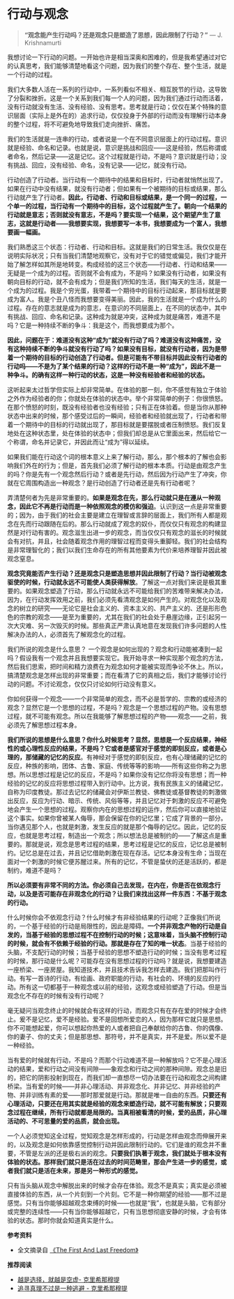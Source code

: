 # 行动与观念


> **“观念能产生行动吗？还是观念只是塑造了思想，因此限制了行动？”** — J. Krishnamurti

我想讨论一下行动的问题。一开始也许是相当深奥和困难的，但是我希望通过对它的认真思考，我们能够清楚地看这个问题，因为我们的整个存在、整个生活，就是一个行动的过程。

我们大多数人活在一系列的行动中，一系列看似不相关、相互脱节的行动，这导致了分裂和挫折。这是一个关系到我们每一个人的问题，因为我们通过行动而活着，没有行动就没有生活、没有经验、没有思考。思考就是行动；仅仅在某个特殊的意识层面（实际上是外在的）追求行动，仅仅投身于外部的行动而没有理解行动本身的整个过程，将不可避免地导致我们走向挫折、痛苦。

我们的生活就是一连串的行动，或者说是一个在不同意识层面上的行动过程。意识就是经验、命名和记录。也就是说，意识是挑战和回应——这是经验，然后称谓或者命名，然后记录——这是记忆。这个过程就是行动，不是吗？意识就是行动；没有挑战、回应，没有经验、命名，没有记录——记忆，就没有行动。

行动创造了行动者。当行动有一个期待中的结果和目标时，行动者就悄然出现了。如果在行动中没有结果，就没有行动者；但如果有一个被期待的目标或结果，那么行动就产生了行动者。**因此，行动者、行动和目标或结果，是一个同一的过程，一个单一的过程，当行动有一个期待中的目标，这个过程就产生了。朝向一个结果的行动就是意志；否则就没有意志，不是吗？要实现一个结果，这个期望产生了意志，这就是行动者——我想要实现，我想要写一本书，我想要成为一个富人，我想要画一幅画。**

我们熟悉这三个状态：行动者、行动和目标。这就是我们的日常生活。我仅仅是在说明实际状况；只有当我们清楚地观察它，没有对于它的错觉或偏见，我们才能开始了解怎样如其所是地转变。构成经验的这三个状态——行动者、行动和结果——无疑是一个成为的过程。否则就不会有成为，不是吗？如果没有行动者，如果没有朝向目标的行动，就不会有成为；但是我们所知的生活，我们每天的生活，就是一个成为的过程。我是个穷光蛋，我带着一个期待中的目标行动起来，那目标就是要成为富人。我是个丑八怪而我想要变得美丽。因此，我的生活就是一个成为什么的过程。存在的意志就是成为的意志，在意识的不同层面上，在不同的状态中，其中有挑战、回应、命名和记录。这种成为就是冲突，这种成为就是痛苦，难道不是吗？它是一种持续不断的争斗：我是这个，而我想要成为那个。

**因此，问题在于：难道没有这种“成为”就没有行动了吗？难道没有这种痛苦，没有这种持续不断的争斗就没有行动了吗？如果没有目标，就没有行动者，因为是带着一个期待的目标的行动创造了行动者。但是可能有不带目标并因此没有行动者的行动吗——不是为了某个结果的行动？这样的行动不是一种“成为”，因此不是一种争斗。的确有这样一种行动的状态，这是一种没有经验者和经验的状态。**

这听起来太过哲学但实际上却非常简单。在体验的那一刻，你不感觉有独立于体验之外作为经验者的你；你就处在体验的状态中。举个非常简单的例子：你很愤怒。在那个愤怒的时刻，既没有经验者也没有经验；只有正在体验着。但是当你从那种状态中出来的时候，那个感受过后的一瞬间，经验者和经验就出现了，行动者和带着一个期待中的目标的行动就出现了，那目标就是要摆脱或者压制愤怒。我们反复地处在这种状态里，处在体验的状态中；但我们却总是从它里面出来，然后给它一个称谓，命名并记录它，并因此而让“成为”得以延续。

如果我们能在行动这个词的根本意义上来了解行动，那么，那个根本的了解也会影响我们外在的行为；但是，首先我们必须了解行动的根本本质。行动是由观念产生的吗？你是先有一个观念然后行动？或者是先行动，然后因为行动产生了冲突，你就在它周围构造出一种观念？是行动创造了行动者还是先有行动者呢？

弄清楚何者为先是非常重要的。**如果是观念在先，那么行动就只是在遵从一种观念，因此它不再是行动而是一种依照观念的模仿和强迫**。认识到这一点是非常重要的；因为，由于我们的社会主要是建立在理智或言辞的层面上，我们所有人都是观念在先而行动跟随在后的。那么行动就成了观念的奴仆，而仅仅只有观念的构建显然是对行动有害的。观念滋生出进一步的观念，而当仅仅只有观念的滋长的时候就会有对抗，并且，社会随着观念作用的理智过程而变得头重脚轻。我们的社会结构是非常理智化的；我们以我们生命存在的所有其他要素为代价来培养理智并因此被观念窒息。

**观念究竟能否产生行动？还是观念只是塑造思想并因此限制了行动？当行动被观念驱使的时候，行动就永远不可能使人类获得解放**。了解这一点对我们来说是极其重要的。如果观念塑造了行动，那么行动就永远不可能给我们的苦难带来解决办法，因为，在行动发挥效用之前，我们必须先看清观念是如何产生的。对观念化以及观念的树立的研究——无论它是社会主义的、资本主义的、共产主义的、还是形形色色的宗教的观念——是至为重要的，尤其在我们的社会处于悬崖边缘，正引起另一次大灾难、另一次毁灭的时候。那些真正严肃认真地意在发现我们许多问题的人性解决办法的人，必须首先了解观念化的过程。

我们所说的观念是什么意思？ 一个观念是如何出现的？观念和行动能被凑到一起吗？假设我有一个观念并且我想要实现它。我开始寻求一种实现那个观念的方法，然后我们思索，把时间和精力浪费在为观念如何才能被实现而争论不休上。所以，搞清楚观念是怎样出现的非常重要；而在看清了它的真相之后，我们才能够讨论行动的问题。不讨论观念，仅仅只讨论如何行动没有意义。

你如何获得一个观念——一个非常简单的观念，而不必是哲学的、宗教的或经济的观念？显然它是一个思想的过程，不是吗？观念是一个思想过程的产物。没有思想过程，就不可能有观念。所以在我能够了解思想过程的产物——观念——之前，我必须先了解思想过程本身。

**我们所说的思想是什么意思？你什么时候思考？显然，思想是一个反应结果，神经性的或心理性反应的结果，不是吗？它或者是感官对于感觉的即刻反应，或者是心理的，那储藏的记忆的反应**。有神经对于感觉的即刻反应，也有心理储藏的记忆的反应，种族的影响，团体、古鲁、家庭、传统等等的影响——所有这些你称之为思想。所以思想过程是记忆的反应，不是吗？如果你没有记忆你将没有思想；而一种经验的记忆的反应将思想过程带入到行动中。比方说，我有民族主义的储藏记忆，自称为印度教徒。那过去记忆的储藏会对伊斯兰教徒、佛教徒或基督教徒的刺激做出反应，反应为行动、暗示、传统、风俗等等，并且记忆对于刺激的反应不可避免地会产生一个思想的过程。观察你内在的思想过程的运作，然后你可以直接地验证这个事实。如果你曾被某人侮辱，那会保留在你的记忆里；它成了背景的一部分。当你遇见那个人，也就是刺激，发生反应的就是那个侮辱的记忆。因此，记忆的反应，也就是思考过程，制造出一个观念；所以想法总是被制约的——了解这点是重要的。那就是说，观念是思考过程的结果，思考过程是记忆的反应，记忆总是被制约。记忆总是在过去，并且记忆借助刺激在现在存活。记忆本身没有生命；当现在面对一个刺激的时候它便苏醒过来。所有的记忆，不管是蛰伏的还是活跃的，都是制约，难道不是吗？

**所以必须要有非常不同的方法。你必须自己去发现，在内在，你是否在依观念行动，以及是否可能存在非观念化的行动？让我们来找出这样一件东西：不基于观念的行动。**

什么时候你会不依观念行动？什么时候才有非经验结果的行动呢？正像我们所说的，一个基于经验的行动是局限性的，因此是障碍。**一个并非观念产物的行动是自发的，当基于经验的思想过程不在控制行动的时候；这意味着，当头脑不控制行动的时候，就会有不依赖于经验的行动。那就是存在了知的唯一状态**。当基于经验的头脑，不支配行动的时候；当基于经验的思想不塑造行动的时候；当没有思考过程的时候，那行动是什么呢？可能存在没有思想过程的行动吗？就是说，我想要建造一座桥梁、一座房屋。我知道技术，并且技术告诉我怎样去建造。我们把那叫作行动。有写一首诗的行动，有绘画、政府职能的行动，有社会的、环境的反应的行动。所有这一切都基于一种观念或以前的经验，这观念或经验塑造了行动。但是当观念化不存在的时候有没有行动呢？

毫无疑问当观念终止的时候就会有这样的行动，而观念只有在存在爱的时候才会终止。爰不是记忆，爱不是经验。爱不是回想所爱恋的人，因为那样它就只是思想。你不可能想起爱，你可以想起你热爱的人或者把自己奉献给你的古鲁、你的偶像、你的妻子、你的丈夫；但是那思想、那符号，并不是真实，并不是爱。所以爱不是一种经验。

当有爱的时候就有行动，不是吗？而那个行动难道不是一种解放吗？它不是心理活动的结果，爱和行动之间没有间隙——象观念和行动之间的那种间隙。观念总是旧的，把它的阴影投射到现在，而我们却一直想尽一切办法要在行动和观念之间构建桥梁。当有爱的时候——并非心理活动、并非观念化、并非记忆、并非经验的产物、并非训练有素的爱——那时那爱就是行动。那就是唯一自由的东西。**只要还有心理活动，只要还在用其实就是经验的观念来塑造行动，就不可能有解放；只要观念过程在继续，所有行动就都是局限的。当真相被看清的时候，爱的品质，非心理活动的、不可思量的爱的品质，就会出现。**

一个人必须觉知这全过程，觉知观念是怎样形成的，行动是怎样由观念而伸展开来的，以及观念是如何依靠感觉控制行动并因此限制行动的。它们是谁的观念并不重要，不管是左派的还是极右派的观念。**只要我们执著于观念，我们就处于根本没有体验的状态。那样我们就只是活在过去的时间范畴里，那会产生进一步的感觉，或者我们就只是活在未来，那是另一种形式的感觉。**

只有当头脑从观念中解脱出来的时候才会存在体验。观念不是真实；真实是必须被直接体验的东西，从一个片刻到一个片刻。它不是一种你期望的经验——那不过是感觉。只有当你能够超越观念束缚的时候——也就是“我”，也就是头脑，它有部分或完整的连续性——只有当你能够超越它，只有当思想彻底安静的时候，才会有体验的状态。那时你就会知道真实是什么。

**参考资料**

- 全文摘录自 [《The First And Last Freedom》](https://selfdefinition.org/krishnamurti/Jiddu_Krishnamurt_The_First_And_Last_Freedom.pdf)

**推荐阅读**

- [越是选择，就越是空虚​ - 克里希那穆提](https://mp.weixin.qq.com/s/xg8jKALRfQEpmeTBegm1Ng)
- [追寻真理不过是一种逃避 - 克里希那穆提](https://mp.weixin.qq.com/s/GpVbz6yianmiantlpU2Eyw)
